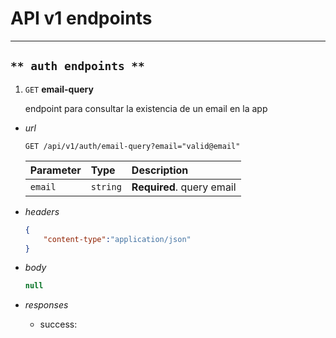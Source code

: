 # API v1 endpoints
---

`** auth endpoints **`
---


1. `GET` **email-query**

    endpoint para consultar la existencia de un email en la app

* *url*
    ```http
    GET /api/v1/auth/email-query?email="valid@email"
    ```

    | Parameter | Type | Description |
    | :--- | :--- | :--- |
    | `email` | `string` | **Required**. query email |

* *headers*
    ```json
    {
        "content-type":"application/json"
    }
    ```

* *body*
    ```javascript
    null
    ```

* *responses*
    - success:
        